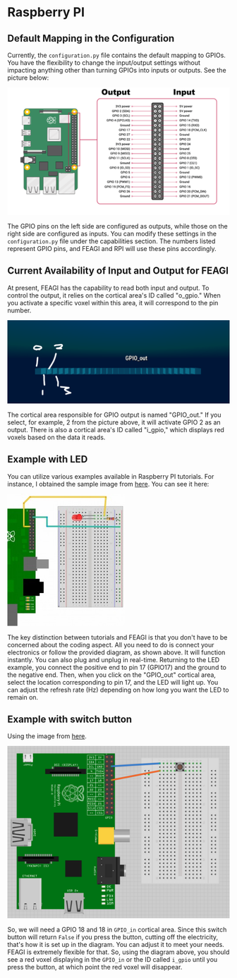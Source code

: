 # Raspberry PI 
## Default Mapping in the Configuration
Currently, the `configuration.py` file contains the default mapping to GPIOs. You have the 
flexibility to change the input/output settings without impacting anything other than turning 
GPIOs into inputs or outputs. See the picture below:

![image](_static/GPIO.png)


The GPIO pins on the left side are configured as outputs, while those on the right side are configured as inputs. You can modify these settings in the `configuration.py` file under the capabilities section. The numbers listed represent GPIO pins, and FEAGI and RPI will use these pins accordingly.

## Current Availability of Input and Output for FEAGI
At present, FEAGI has the capability to read both input and output. To control the output, it 
relies on the cortical area's ID called "o_gpio." When you activate a specific voxel within this 
area,
it will correspond to the pin number.

![image](_static/pins.png)

The cortical area responsible for GPIO output is named "GPIO_out." If you select, for example, 2 
from the picture above, it will activate GPIO 2 as an output. There is also a cortical area's ID 
called "i_gpio," which displays red voxels based on the data it reads.

## Example with LED
You can utilize various examples available in Raspberry PI tutorials. For instance, I obtained the sample image from [here](https://projects.drogon.net/raspberry-pi/gpio-examples/tux-crossing/gpio-examples-1-a-single-led/). You can see it here:

![image](_static/led_sample.jpg)

The key distinction between tutorials and FEAGI is that you don't have to be concerned about the coding aspect. 
All you need to do is connect your electronics or follow the provided diagram, as shown above. 
It will function instantly. You can also plug and unplug in real-time. 
Returning to the LED example, you connect the positive end to pin 17 (GPIO17) and the ground to the negative end. 
Then, when you click on the "GPIO_out" cortical area, select the location corresponding to pin 17, and the LED will light up. 
You can adjust the refresh rate (Hz) depending on how long you want the LED to remain on.

## Example with switch button

Using the image from [here](http://razzpisampler.oreilly.com/ch07.html).

![image](_static/switch_button.png)

So, we will need a GPIO 18 and 18 in `GPIO_in` cortical area. Since this switch button will return 
`False` if you press the button, 
cutting off the electricity, that's how it is set up in the diagram. You can adjust it to meet your needs. 
FEAGI is extremely flexible for that. 
So, using the diagram above, you should see a red voxel displaying in the `GPIO_in` or the ID 
called `i_gpio` until you press the button, at which point the red voxel will disappear.